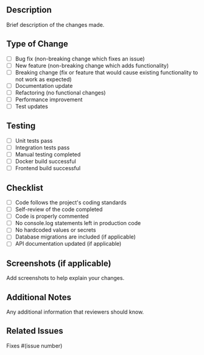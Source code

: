 ## Description
Brief description of the changes made.

## Type of Change
- [ ] Bug fix (non-breaking change which fixes an issue)
- [ ] New feature (non-breaking change which adds functionality)
- [ ] Breaking change (fix or feature that would cause existing functionality to not work as expected)
- [ ] Documentation update
- [ ] Refactoring (no functional changes)
- [ ] Performance improvement
- [ ] Test updates

## Testing
- [ ] Unit tests pass
- [ ] Integration tests pass
- [ ] Manual testing completed
- [ ] Docker build successful
- [ ] Frontend build successful

## Checklist
- [ ] Code follows the project's coding standards
- [ ] Self-review of the code completed
- [ ] Code is properly commented
- [ ] No console.log statements left in production code
- [ ] No hardcoded values or secrets
- [ ] Database migrations are included (if applicable)
- [ ] API documentation updated (if applicable)

## Screenshots (if applicable)
Add screenshots to help explain your changes.

## Additional Notes
Any additional information that reviewers should know.

## Related Issues
Fixes #(issue number)

